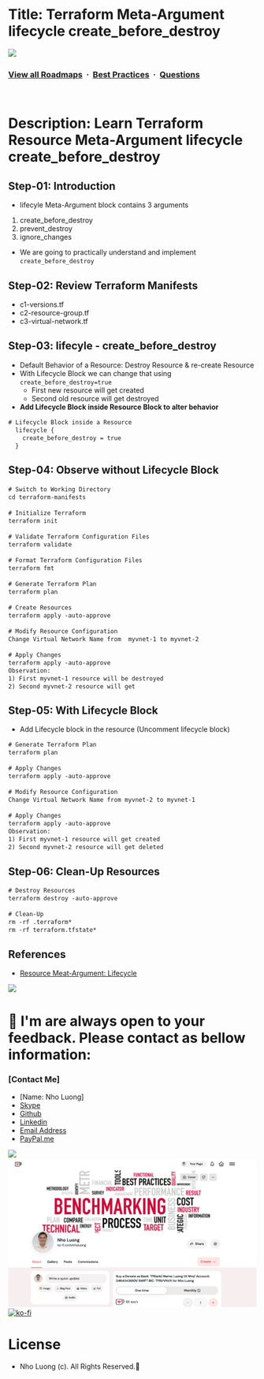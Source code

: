 # Title: Terraform Meta-Argument lifecycle create_before_destroy

![](https://i.imgur.com/waxVImv.png)
### [View all Roadmaps](https://github.com/nholuongut/all-roadmaps) &nbsp;&middot;&nbsp; [Best Practices](https://github.com/nholuongut/all-roadmaps/blob/main/public/best-practices/) &nbsp;&middot;&nbsp; [Questions](https://www.linkedin.com/in/nholuong/)
<br/>

# Description: Learn Terraform Resource Meta-Argument lifecycle create_before_destroy
## Step-01: Introduction
- lifecyle Meta-Argument block contains 3 arguments
1. create_before_destroy
2. prevent_destroy
3. ignore_changes
- We are going to practically understand and implement `create_before_destroy`  

## Step-02: Review Terraform Manifests
- c1-versions.tf
- c2-resource-group.tf
- c3-virtual-network.tf

## Step-03: lifecyle - create_before_destroy
- Default Behavior of a Resource: Destroy Resource & re-create Resource
- With Lifecycle Block we can change that using `create_before_destroy=true`
  - First new resource will get created
  - Second old resource will get destroyed
- **Add Lifecycle Block inside Resource Block to alter behavior**  
```t
# Lifecycle Block inside a Resource
  lifecycle {
    create_before_destroy = true
  }
```  
## Step-04: Observe without Lifecycle Block
```t
# Switch to Working Directory
cd terraform-manifests

# Initialize Terraform
terraform init

# Validate Terraform Configuration Files
terraform validate

# Format Terraform Configuration Files
terraform fmt

# Generate Terraform Plan
terraform plan

# Create Resources
terraform apply -auto-approve

# Modify Resource Configuration
Change Virtual Network Name from  myvnet-1 to myvnet-2

# Apply Changes
terraform apply -auto-approve
Observation: 
1) First myvnet-1 resource will be destroyed
2) Second myvnet-2 resource will get
```
## Step-05: With Lifecycle Block
- Add Lifecycle block in the resource (Uncomment lifecycle block)
```t
# Generate Terraform Plan
terraform plan

# Apply Changes
terraform apply -auto-approve

# Modify Resource Configuration
Change Virtual Network Name from myvnet-2 to myvnet-1

# Apply Changes
terraform apply -auto-approve
Observation: 
1) First myvnet-1 resource will get created
2) Second myvnet-2 resource will get deleted
```
## Step-06: Clean-Up Resources
```t
# Destroy Resources
terraform destroy -auto-approve

# Clean-Up 
rm -rf .terraform*
rm -rf terraform.tfstate*
```

## References
- [Resource Meat-Argument: Lifecycle](https://www.terraform.io/docs/language/meta-arguments/lifecycle.html)

![](https://i.i/Users/nholu/Documents/Donate.png/Users/nholu/Documents/Donate.pngmgur.com/waxVImv.png)
# 🚀 I'm are always open to your feedback.  Please contact as bellow information:
### [Contact Me]
* [Name: Nho Luong]
* [Skype](luongutnho_skype)
* [Github](https://github.com/nholuongut/)
* [Linkedin](https://www.linkedin.com/in/nholuong/)
* [Email Address](luongutnho@hotmail.com)
* [PayPal.me](https://www.paypal.com/paypalme/nholuongut)

![](https://i.imgur.com/waxVImv.png)
![](Donate.png)
[![ko-fi](https://ko-fi.com/img/githubbutton_sm.svg)](https://ko-fi.com/nholuong)

# License
* Nho Luong (c). All Rights Reserved.🌟
